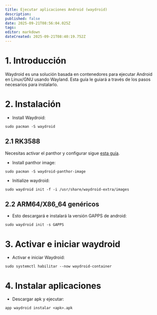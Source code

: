 ```yaml
---
title: Ejecutar aplicaciones Android (waydroid)
description:
published: false
date: 2025-09-21T08:56:04.025Z
tags:
editor: markdown
dateCreated: 2025-09-21T08:40:19.752Z
---
```


# 1. Introducción

Waydroid es una solución basada en contenedores para ejecutar Android en Linux/GNU usando Wayland. Esta guía le guiará a través de los pasos necesarios para instalarlo.

# 2. Instalación

- Install Waydroid:

```
sudo pacman -S waydroid
```

## 2.1 RK3588

Necesitas activar el panthor y configurar sigue [esta guía](/how-to/how-to-setup-panthor).

- Install panthor image:

```
sudo pacman -S waydroid-panthor-image
```

- Initialize waydroid:

```
sudo waydroid init -f -i /usr/share/waydroid-extra/images
```

## 2.2 ARM64/X86_64 genéricos

- Esto descargará e instalará la versión GAPPS de android:

```
sudo waydroid init -s GAPPS
```

# 3. Activar e iniciar waydroid

- Activar e iniciar Waydroid:

```
sudo systemctl habilitar --now waydroid-container
```

# 4. Instalar aplicaciones

- Descargar apk y ejecutar:

```
app waydroid instalar <apk>.apk
```